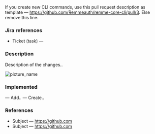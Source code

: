 If you create new CLI commands, use this pull request description as 
template — https://github.com/Remmeauth/remme-core-cli/pull/3. Else remove this line.

### Jira references
- Ticket (task) — 

### Description
Description of the changes..

![picture_name](picture_url)

### Implemented
— Add..
— Create..

### References
- Subject — https://github.com
- Subject — https://github.com
